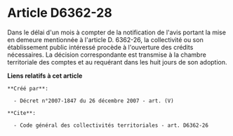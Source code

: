 # Article D6362-28

Dans le délai d'un mois à compter de la notification de l'avis portant la mise en demeure mentionnée à l'article D. 6362-26,
la collectivité ou son établissement public intéressé procède à l'ouverture des crédits nécessaires. La décision
correspondante est transmise à la chambre territoriale des comptes et au requérant dans les huit jours de son adoption.

**Liens relatifs à cet article**

	**Créé par**:

	  - Décret n°2007-1847 du 26 décembre 2007 - art. (V)

	**Cite**:

	  - Code général des collectivités territoriales - art. D6362-26
